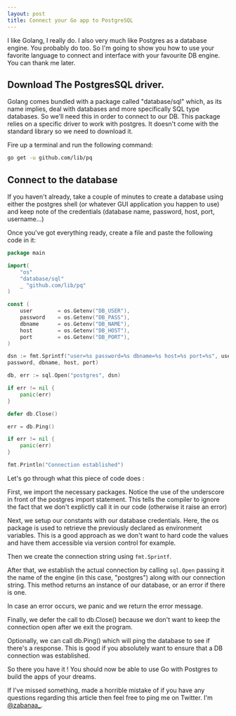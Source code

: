 ```yaml
---
layout: post
title: Connect your Go app to PostgreSQL
---
```


I like Golang, I really do. I also very much like Postgres as a database engine.
You probably do too. So I'm going to show you how to use your favorite language
to connect and interface with your favourite DB engine. You can thank me later.

## Download The PostgresSQL driver.

Golang comes bundled with a package called "database/sql" which, as its name
implies, deal with databases and more specifically SQL type databases. So we'll
need this in order to connect to our DB. This package relies on a specific
driver to work with postgres. It doesn't come with the standard library so we
need to download it.

Fire up a terminal and run the following command:

```bash
go get -u github.com/lib/pq
```

## Connect to the database

If you haven't already, take a couple of minutes to create a database
using either the postgres shell (or whatever GUI application you happen to use)
and keep note of the credentials (database name, password, host,
port, username...)

Once you've got everything ready, create a file and paste the following code in
it:

```go
package main

import(
    "os"
    "database/sql"
    _ "github.com/lib/pq"
)

const (
    user        = os.Getenv("DB_USER"),
    password    = os.Getenv("DB_PASS"),
    dbname      = os.Getenv("DB_NAME"),
    host        = os.Getenv("DB_HOST"),
    port        = os.Getenv("DB_PORT"),
)

dsn := fmt.Sprintf("user=%s password=%s dbname=%s host=%s port=%s", user,
password, dbname, host, port)

db, err := sql.Open("postgres", dsn)

if err != nil {
    panic(err)
}

defer db.Close()

err = db.Ping()

if err != nil {
    panic(err)
}

fmt.Println("Connection established")
```
Let's go through what this piece of code does :

First, we import the necessary packages. Notice the use of the underscore in
front of the postgres import statement. This tells the compiler to ignore the
fact that we don't explictly call it in our code (otherwise it raise an error)

Next, we setup our constants with our database credentials. Here, the os package
is used to retrieve the previously declared as environment variables. This is a
good approach as we don't want to hard code the values and have them accessible
via version control for example.

Then we create the connection string using `fmt.Sprintf`.

After that, we establish the actual connection by calling `sql.Open`
passing it the name of the engine (in this case, "postgres") along with our
connection string. This method returns an instance of our database, or an error
if there is one.

In case an error occurs, we panic and we return the error message.

Finally, we defer the call to db.Close() because we don't want to keep the
connection open after we exit the program.

Optionally, we can call db.Ping() which will ping the database to see if there's
a response. This is good if you absolutely want to ensure that a DB connection
was established.

So there you have it ! You should now be able to use Go with Postgres to build
the apps of your dreams.

If I've missed something, made a horrible mistake of if you have any questions
regarding this article then feel free to ping me on Twitter. I'm
[@zabanaa\_](https://twitter.com/zabanaa_).
